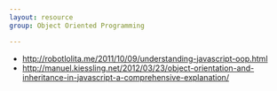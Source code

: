 ```yaml
---
layout: resource
group: Object Oriented Programming

---
```

<!-- General resources go here -->

- <http://robotlolita.me/2011/10/09/understanding-javascript-oop.html>
- <http://manuel.kiessling.net/2012/03/23/object-orientation-and-inheritance-in-javascript-a-comprehensive-explanation/>

<!-- #### Beginner -->

<!-- #### Intermediate -->

<!-- #### Advanced -->

<!-- #### Jedi -->
